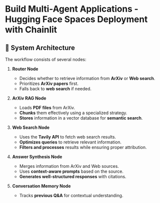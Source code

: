 # Build Multi-Agent Applications - Hugging Face Spaces Deployment with Chainlit

## 📌 System Architecture

The workflow consists of several nodes:

1. **Router Node**

   - Decides whether to retrieve information from **ArXiv** or **Web search**.
   - Prioritizes **ArXiv papers** first.
   - Falls back to **web search** if needed.

2. **ArXiv RAG Node**

   - Loads **PDF files** from ArXiv.
   - **Chunks** them effectively using a specialized strategy.
   - **Stores** information in a vector database for **semantic search**.

3. **Web Search Node**

   - Uses the **Tavily API** to fetch web search results.
   - **Optimizes queries** to retrieve relevant information.
   - **Filters and processes** results while ensuring proper attribution.

4. **Answer Synthesis Node**

   - Merges information from ArXiv and Web sources.
   - Uses **context-aware prompts** based on the source.
   - **Generates well-structured responses** with citations.

5. **Conversation Memory Node**

   - Tracks **previous Q&A** for contextual understanding.